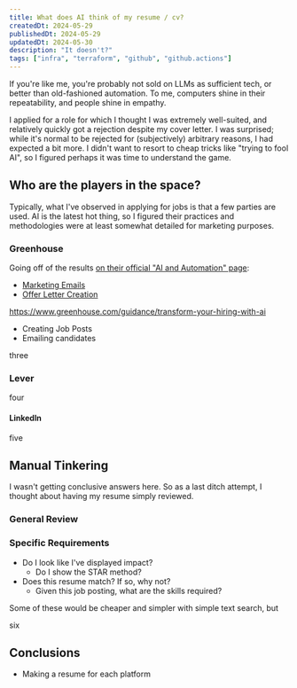 ```yaml
---
title: What does AI think of my resume / cv?
createdDt: 2024-05-29
publishedDt: 2024-05-29
updatedDt: 2024-05-30
description: "It doesn't?"
tags: ["infra", "terraform", "github", "github.actions"]
---
```

If you're like me, you're probably not sold on LLMs as sufficient tech, or better than old-fashioned automation. To me, computers shine in their repeatability, and people shine in empathy.

I applied for a role for which I thought I was extremely well-suited, and relatively quickly got a rejection despite my cover letter. I was surprised; while it's normal to be rejected for (subjectively) arbitrary reasons, I had expected a bit more. I didn't want to resort to cheap tricks like "trying to fool AI", so I figured perhaps it was time to understand the game.

## Who are the players in the space?

Typically, what I've observed in applying for jobs is that a few parties are used. AI is the latest hot thing, so I figured their practices and methodologies were at least somewhat detailed for marketing purposes.

### Greenhouse

Going off of the results [on their official "AI and Automation" page](https://www.greenhouse.com/content-topic/ai-automation/p2#results):
* [Marketing Emails](https://www.greenhouse.com/blog/efficient-candidate-sourcing-with-a-new-ai-recruiting-tool-all-within-greenhouse)
* [Offer Letter Creation](https://www.greenhouse.com/blog/how-inizio-created-a-more-efficient-recruiting-process)

https://www.greenhouse.com/guidance/transform-your-hiring-with-ai

* Creating Job Posts
* Emailing candidates

three

### Lever

four

#### LinkedIn

five

## Manual Tinkering

I wasn't getting conclusive answers here. So as a last ditch attempt, I thought about having my resume simply reviewed.

### General Review

### Specific Requirements

* Do I look like I've displayed impact?
    * Do I show the STAR method?
* Does this resume match? If so, why not?
    * Given this job posting, what are the skills required?

Some of these would be cheaper and simpler with simple text search, but 

six

## Conclusions

* Making a resume for each platform